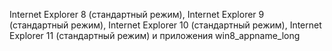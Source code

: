 Internet Explorer 8 \(стандартный режим\), Internet Explorer 9 \(стандартный режим\), Internet Explorer 10 \(стандартный режим\), Internet Explorer 11 \(стандартный режим\) и приложения win8\_appname\_long